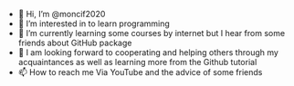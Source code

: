 - 👋 Hi, I’m @moncif2020
- 👀 I’m interested in to learn programming 
- 🌱 I’m currently learning some courses by internet but I hear from some friends about GitHub package 
- 💞️  I am looking forward to cooperating and helping others through my acquaintances as well as learning more from the Github tutorial
- 📫 How to reach me Via YouTube and the advice of some friends

<!---
moncif2020/moncif2020 is a ✨ special ✨ repository because its `README.md` (this file) appears on your GitHub profile.
You can click the Preview link to take a look at your changes.
--->
